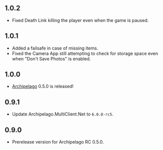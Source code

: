 ## 1.0.2

- Fixed Death Link killing the player even when the game is paused.

## 1.0.1

- Added a failsafe in case of missing items.
- Fixed the Camera App still attempting to check for storage space even when "Don't Save Photos" is enabled.

## 1.0.0

- [Archipelago](https://archipelago.gg/) 0.5.0 is released!

## 0.9.1

- Update Archipelago.MultiClient.Net to `6.0.0-rc5`.

## 0.9.0

- Prerelease version for Archipelago RC 0.5.0.